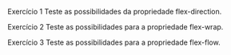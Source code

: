 Exercício 1
Teste as possibilidades da propriedade flex-direction.

Exercício 2
Teste as possibilidades para a propriedade flex-wrap.

Exercício 3
Teste as possibilidades para a propriedade flex-flow.